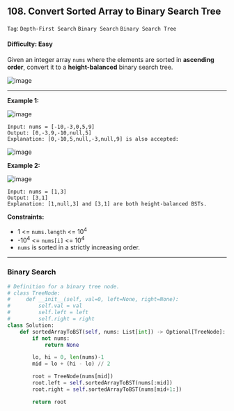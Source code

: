 ## 108. Convert Sorted Array to Binary Search Tree

```Tag```: ```Depth-First Search``` ```Binary Search``` ```Binary Search Tree```

#### Difficulty: Easy

Given an integer array ```nums``` where the elements are sorted in __ascending order__, convert it to a __height-balanced__ binary search tree.

![image](https://user-images.githubusercontent.com/35042430/216661351-88564e49-a9bb-45ba-8f0b-b90d1f063072.png)

---

__Example 1:__

![image](https://assets.leetcode.com/uploads/2021/02/18/btree1.jpg)
```
Input: nums = [-10,-3,0,5,9]
Output: [0,-3,9,-10,null,5]
Explanation: [0,-10,5,null,-3,null,9] is also accepted:
```
![image](https://assets.leetcode.com/uploads/2021/02/18/btree2.jpg)

__Example 2:__

![image](https://assets.leetcode.com/uploads/2021/02/18/btree.jpg)
```
Input: nums = [1,3]
Output: [3,1]
Explanation: [1,null,3] and [3,1] are both height-balanced BSTs.
```

__Constraints:__

- 1 <= ```nums.length``` <= 10<sup>4</sup>
- -10<sup>4</sup> <= ```nums[i]``` <= 10<sup>4</sup>
- ```nums``` is sorted in a strictly increasing order.

---

### Binary Search

```Python
# Definition for a binary tree node.
# class TreeNode:
#     def __init__(self, val=0, left=None, right=None):
#         self.val = val
#         self.left = left
#         self.right = right
class Solution:
    def sortedArrayToBST(self, nums: List[int]) -> Optional[TreeNode]:
        if not nums:
            return None

        lo, hi = 0, len(nums)-1
        mid = lo + (hi - lo) // 2

        root = TreeNode(nums[mid])
        root.left = self.sortedArrayToBST(nums[:mid])
        root.right = self.sortedArrayToBST(nums[mid+1:])

        return root
```
